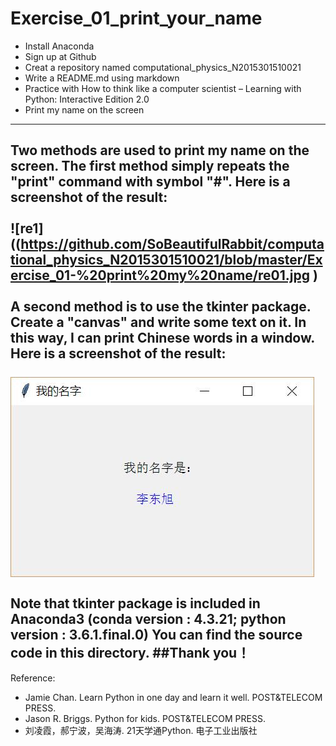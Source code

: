 # Exercise_01_print_your_name
* Install Anaconda
* Sign up at Github
* Creat a repository named computational_physics_N2015301510021
* Write a README.md using markdown
* Practice with How to think like a computer scientist – Learning with Python: Interactive Edition 2.0
* Print my name on the screen
---
Two methods are used to print my name on the screen.
The first method simply repeats the "print" command with symbol "#".
Here is a screenshot of the result:
</br>
</br>
![re1]((https://github.com/SoBeautifulRabbit/computational_physics_N2015301510021/blob/master/Exercise_01-%20print%20my%20name/re01.jpg )
</br>
</br>
A second method is to use the tkinter package.
Create a "canvas" and write some text on it.
In this way, I can print Chinese words in a window.
Here is a screenshot of the result:
</br>
</br>
![re2](https://github.com/SoBeautifulRabbit/computational_physics_N2015301510021/blob/master/Exercise_01-%20print%20my%20name/re02.jpg)
</br>
</br>
Note that tkinter package is included in Anaconda3 (conda version : 4.3.21; python version : 3.6.1.final.0)
You can find the source code in this directory.
##Thank you！
---
Reference:
* Jamie Chan. Learn Python in one day and learn it well. POST&TELECOM PRESS.
* Jason R. Briggs. Python for kids. POST&TELECOM PRESS.
* 刘凌霞，郝宁波，吴海涛. 21天学通Python. 电子工业出版社
